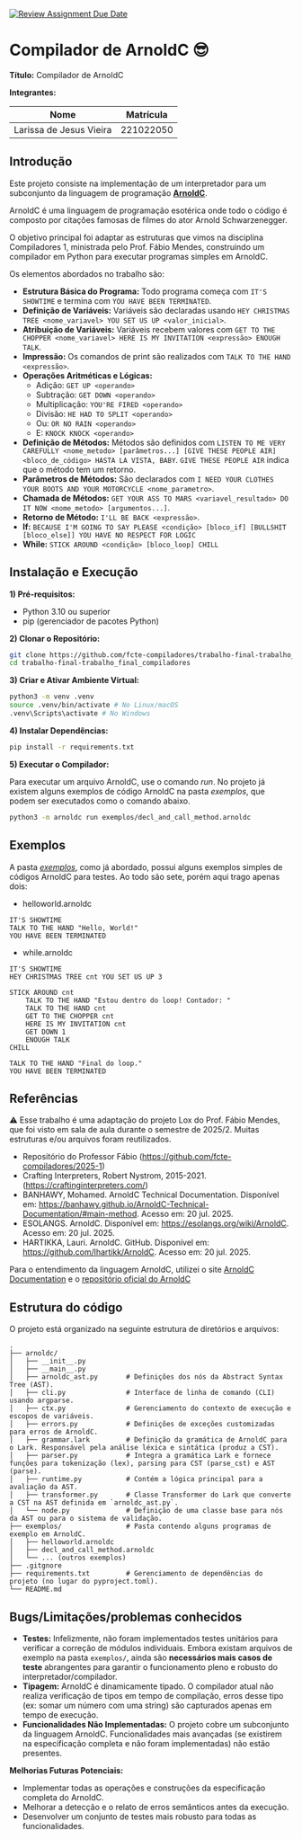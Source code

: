 [![Review Assignment Due Date](https://classroom.github.com/assets/deadline-readme-button-22041afd0340ce965d47ae6ef1cefeee28c7c493a6346c4f15d667ab976d596c.svg)](https://classroom.github.com/a/Hppw7Zh2)

# Compilador de ArnoldC 😎

**Título:** Compilador de ArnoldC

**Integrantes:**

| Nome                    | Matrícula   |
|-------------------------|-------------|
| Larissa de Jesus Vieira | 221022050   |

## Introdução
Este projeto consiste na implementação de um interpretador para um subconjunto da linguagem de programação [**ArnoldC**](https://banhawy.github.io/ArnoldC-Technical-Documentation/#main-method). 

ArnoldC é uma linguagem de programação esotérica onde todo o código é composto por citações famosas de filmes do ator Arnold Schwarzenegger.

O objetivo principal foi adaptar as estruturas que vimos na disciplina Compiladores 1, ministrada pelo Prof. Fábio Mendes, construindo um compilador em Python para executar programas simples em ArnoldC.

Os elementos abordados no trabalho são:
* **Estrutura Básica do Programa:** Todo programa começa com `IT'S SHOWTIME` e termina com `YOU HAVE BEEN TERMINATED`.
* **Definição de Variáveis:** Variáveis são declaradas usando `HEY CHRISTMAS TREE <nome_variavel> YOU SET US UP <valor_inicial>`.
* **Atribuição de Variáveis:** Variáveis recebem valores com `GET TO THE CHOPPER <nome_variavel> HERE IS MY INVITATION <expressão> ENOUGH TALK`.
* **Impressão:** Os comandos de print são realizados com `TALK TO THE HAND <expressão>`.
* **Operações Aritméticas e Lógicas:**
    * Adição: `GET UP <operando>`
    * Subtração: `GET DOWN <operando>`
    * Multiplicação: `YOU'RE FIRED <operando>`
    * Divisão: `HE HAD TO SPLIT <operando>`
    * Ou: `OR NO RAIN <operando>`
    * E: `KNOCK KNOCK <operando>`
* **Definição de Métodos:** Métodos são definidos com `LISTEN TO ME VERY CAREFULLY <nome_metodo> [parâmetros...] [GIVE THESE PEOPLE AIR] <bloco_de_código> HASTA LA VISTA, BABY`. `GIVE THESE PEOPLE AIR` indica que o método tem um retorno.
* **Parâmetros de Métodos:** São declarados com `I NEED YOUR CLOTHES YOUR BOOTS AND YOUR MOTORCYCLE <nome_parametro>`.
* **Chamada de Métodos:** `GET YOUR ASS TO MARS <variavel_resultado> DO IT NOW <nome_metodo> [argumentos...]`.
* **Retorno de Método:** `I'LL BE BACK <expressão>`.
* **If:** `BECAUSE I'M GOING TO SAY PLEASE <condição> [bloco_if] [BULLSHIT [bloco_else]] YOU HAVE NO RESPECT FOR LOGIC`
* **While:** `STICK AROUND <condição> [bloco_loop] CHILL`

## Instalação e Execução
**1) Pré-requisitos:**
* Python 3.10 ou superior
* pip (gerenciador de pacotes Python)

**2) Clonar o Repositório:**
```bash
git clone https://github.com/fcte-compiladores/trabalho-final-trabalho_final_compiladores.git
cd trabalho-final-trabalho_final_compiladores
```
**3) Criar e Ativar Ambiente Virtual:**
```bash
python3 -m venv .venv
source .venv/bin/activate # No Linux/macOS
.venv\Scripts\activate # No Windows
```
**4) Instalar Dependências:**
```bash
pip install -r requirements.txt
```
**5) Executar o Compilador:**

Para executar um arquivo ArnoldC, use o comando *run*. 
No projeto já existem alguns exemplos de código ArnoldC na pasta *exemplos*, que podem ser executados como o comando abaixo.
```bash
python3 -m arnoldc run exemplos/decl_and_call_method.arnoldc
```

## Exemplos
A pasta [*exemplos*](exemplos), como já abordado, possui alguns exemplos simples de códigos ArnoldC para testes. Ao todo são sete, porém aqui trago apenas dois:

* helloworld.arnoldc
```
IT'S SHOWTIME
TALK TO THE HAND "Hello, World!"
YOU HAVE BEEN TERMINATED
```

* while.arnoldc
```
IT'S SHOWTIME
HEY CHRISTMAS TREE cnt YOU SET US UP 3

STICK AROUND cnt
    TALK TO THE HAND "Estou dentro do loop! Contador: "
    TALK TO THE HAND cnt
    GET TO THE CHOPPER cnt
    HERE IS MY INVITATION cnt
    GET DOWN 1
    ENOUGH TALK
CHILL

TALK TO THE HAND "Final do loop."
YOU HAVE BEEN TERMINATED
```

## Referências
⚠️ Esse trabalho é uma adaptação do projeto Lox do Prof. Fábio Mendes, que foi visto em sala de aula durante o semestre de 2025/2. Muitas estruturas e/ou arquivos foram reutilizados.

* Repositório do Professor Fábio (https://github.com/fcte-compiladores/2025-1)
* Crafting Interpreters, Robert Nystrom, 2015-2021. (https://craftinginterpreters.com/)
* BANHAWY, Mohamed. ArnoldC Technical Documentation. Disponível em: <https://banhawy.github.io/ArnoldC-Technical-Documentation/#main-method>. Acesso em: 20 jul. 2025.
* ESOLANGS. ArnoldC. Disponível em: <https://esolangs.org/wiki/ArnoldC>. Acesso em: 20 jul. 2025.
* HARTIKKA, Lauri. ArnoldC. GitHub. Disponível em: <https://github.com/lhartikk/ArnoldC>. Acesso em: 20 jul. 2025.

Para o entendimento da linguagem ArnoldC, utilizei o site [ArnoldC Documentation](https://banhawy.github.io/ArnoldC-Technical-Documentation/#main-method) e o [repositório oficial do ArnoldC](https://github.com/lhartikk/ArnoldC)

## Estrutura do código
O projeto está organizado na seguinte estrutura de diretórios e arquivos:
```
.
├── arnoldc/
│   ├── __init__.py          
│   ├── __main__.py          
│   ├── arnoldc_ast.py       # Definições dos nós da Abstract Syntax Tree (AST).
│   ├── cli.py               # Interface de linha de comando (CLI) usando argparse.
│   ├── ctx.py               # Gerenciamento do contexto de execução e escopos de variáveis.
│   ├── errors.py            # Definições de exceções customizadas para erros de ArnoldC.
│   ├── grammar.lark         # Definição da gramática de ArnoldC para o Lark. Responsável pela análise léxica e sintática (produz a CST).
│   ├── parser.py            # Integra a gramática Lark e fornece funções para tokenização (lex), parsing para CST (parse_cst) e AST (parse).
│   ├── runtime.py           # Contém a lógica principal para a avaliação da AST.
│   ├── transformer.py       # Classe Transformer do Lark que converte a CST na AST definida em `arnoldc_ast.py`.
│   └── node.py              # Definição de uma classe base para nós da AST ou para o sistema de validação.
├── exemplos/                # Pasta contendo alguns programas de exemplo em ArnoldC.
│   ├── helloworld.arnoldc
│   ├── decl_and_call_method.arnoldc
│   └── ... (outros exemplos)
├── .gitgnore               
├── requirements.txt         # Gerenciamento de dependências do projeto (no lugar do pyproject.toml).
└── README.md                 
```

## Bugs/Limitações/problemas conhecidos
* **Testes:** Infelizmente, não foram implementados testes unitários para verificar a correção de módulos individuais. Embora existam arquivos de exemplo na pasta `exemplos/`, ainda são **necessários mais casos de teste** abrangentes para garantir o funcionamento pleno e robusto do interpretador/compilador.
* **Tipagem:** ArnoldC é dinamicamente tipado. O compilador atual não realiza verificação de tipos em tempo de compilação, erros desse tipo (ex: somar um número com uma string) são capturados apenas em tempo de execução.
* **Funcionalidades Não Implementadas:** O projeto cobre um subconjunto da linguagem ArnoldC. Funcionalidades mais avançadas (se existirem na especificação completa e não foram implementadas) não estão presentes.

**Melhorias Futuras Potenciais:**

* Implementar todas as operações e construções da especificação completa do ArnoldC.
* Melhorar a detecção e o relato de erros semânticos antes da execução.
* Desenvolver um conjunto de testes mais robusto para todas as funcionalidades.
